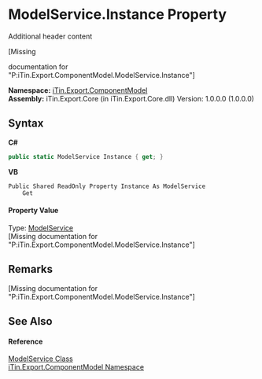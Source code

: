 # ModelService.Instance Property 
Additional header content 

\[Missing <summary> documentation for "P:iTin.Export.ComponentModel.ModelService.Instance"\]

**Namespace:**&nbsp;<a href="55171ca4-890c-0ab2-e812-efe82bc0b686">iTin.Export.ComponentModel</a><br />**Assembly:**&nbsp;iTin.Export.Core (in iTin.Export.Core.dll) Version: 1.0.0.0 (1.0.0.0)

## Syntax

**C#**<br />
``` C#
public static ModelService Instance { get; }
```

**VB**<br />
``` VB
Public Shared ReadOnly Property Instance As ModelService
	Get
```


#### Property Value
Type: <a href="f213397c-98d2-e1a7-3dad-4b15918fbe84">ModelService</a><br />\[Missing <value> documentation for "P:iTin.Export.ComponentModel.ModelService.Instance"\]

## Remarks
\[Missing <remarks> documentation for "P:iTin.Export.ComponentModel.ModelService.Instance"\]

## See Also


#### Reference
<a href="f213397c-98d2-e1a7-3dad-4b15918fbe84">ModelService Class</a><br /><a href="55171ca4-890c-0ab2-e812-efe82bc0b686">iTin.Export.ComponentModel Namespace</a><br />